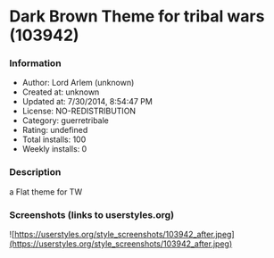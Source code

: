 # Dark Brown Theme for tribal wars (103942)

### Information
- Author: Lord Arlem (unknown)
- Created at: unknown
- Updated at: 7/30/2014, 8:54:47 PM
- License: NO-REDISTRIBUTION
- Category: guerretribale
- Rating: undefined
- Total installs: 100
- Weekly installs: 0


### Description
a Flat theme for TW


### Screenshots (links to userstyles.org)
![https://userstyles.org/style_screenshots/103942_after.jpeg](https://userstyles.org/style_screenshots/103942_after.jpeg)


